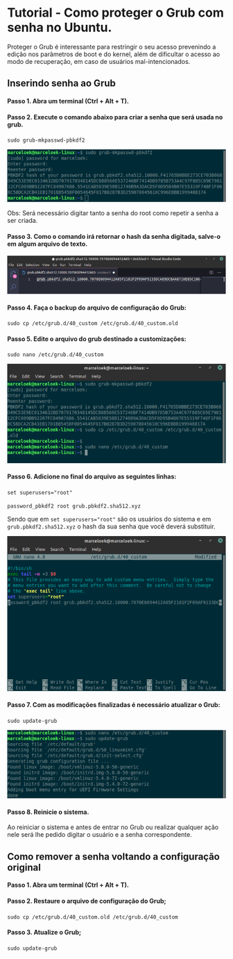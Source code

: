 # Tutorial - Como proteger o Grub com senha no Ubuntu.

Proteger o Grub é interessante para restringir o seu acesso prevenindo a edição nos parâmetros de boot e do kernel, além de dificultar o acesso ao modo de recuperação, em caso de usuários mal-intencionados. 

## Inserindo senha ao Grub

#### Passo 1. Abra um terminal (Ctrl + Alt + T).

#### Passo 2. Execute o comando abaixo para criar a senha que será usada no grub. 

``sudo grub-mkpasswd-pbkdf2``

![terminal_password_creation](/img/password.png)

Obs: Será necessário digitar tanto a senha do root como repetir a senha a ser criada. 

#### Passo 3. Como o comando irá retornar o hash da senha digitada, salve-o em algum arquivo de texto.

![save_hash](/img/hash_pw.png)

#### Passo 4. Faça o backup do arquivo de configuração do Grub:

``sudo cp /etc/grub.d/40_custom /etc/grub.d/40_custom.old``

#### Passo 5. Edite o arquivo do grub destinado a customizações:

``sudo nano /etc/grub.d/40_custom``

![save_hash](/img/edit_grub2.png)

#### Passo 6. Adicione no final do arquivo as seguintes linhas:

``set superusers="root"``

``password_pbkdf2 root grub.pbkdf2.sha512.xyz``

Sendo que em `set superusers="root"` são os usuários do sistema e em `grub.pbkdf2.sha512.xyz` o hash da sua senha que você deverá substituir.

![save_hash](/img/edit_grub.png)

#### Passo 7. Com as modificações finalizadas é necessário atualizar o Grub:

``sudo update-grub``

![save_hash](/img/update_grub.png)

#### Passo 8. Reinicie o sistema.

Ao reiniciar o sistema e antes de entrar no Grub ou realizar qualquer ação nele será lhe pedido digitar o usuário e a senha correspondente.

## Como remover a senha voltando a configuração original

#### Passo 1. Abra um terminal (Ctrl + Alt + T).

#### Passo 2. Restaure o arquivo de configuração do Grub;

``sudo cp /etc/grub.d/40_custom.old /etc/grub.d/40_custom``

#### Passo 3. Atualize o Grub;

``sudo update-grub``
